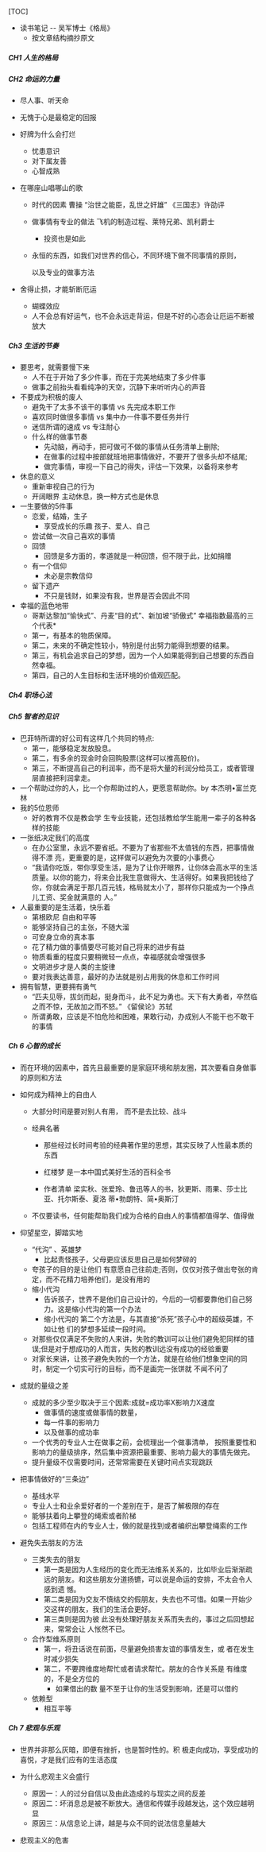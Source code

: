 [TOC]



* 读书笔记 -- 吴军博士《格局》
  * 按文章结构摘抄原文

##### CH1 人生的格局

##### CH2 命运的力量

* 尽人事、听天命

* 无愧于心是最稳定的回报

* 好牌为什么会打烂
  * 忧患意识
  * 对下属友善
  * 心智成熟
  
* 在哪座山唱哪山的歌

  * 时代的因素 曹操 “治世之能臣，乱世之奸雄”  《三国志》许劭评

  * 做事情有专业的做法  飞机的制造过程、莱特兄弟、凯利爵士

    * 投资也是如此

  * 永恒的东西，如我们对世界的信心，不同环境下做不同事情的原则，

    以及专业的做事方法

* 舍得止损，才能斩断厄运
  * 蝴蝶效应
  * 人不会总有好运气，也不会永远走背运，但是不好的心态会让厄运不断被放大

##### Ch3 生活的节奏

* 要思考，就需要慢下来
  * 人不在于开始了多少件事，而在于完美地结束了多少件事
  * 做事之前抬头看看纯净的天空，沉静下来听听内心的声音
* 不要成为积极的废人
  * 避免干了太多不该干的事情 vs 先完成本职工作
  * 喜欢同时做很多事情 vs 集中办一件事不要任务并行
  * 迷信所谓的速成 vs 专注耐心
  * 什么样的做事节奏
    * 先动脑，再动手，把可做可不做的事情从任务清单上删除;
    * 在做事的过程中按部就班地把事情做好，不要开了很多头却不结尾;
    * 做完事情，审视一下自己的得失，评估一下效果，以备将来参考
* 休息的意义
  * 重新审视自己的行为
  * 开阔眼界  主动休息，换一种方式也是休息
* 一生要做的5件事
  * 恋爱，结婚，生子
    * 享受成长的乐趣  孩子、爱人、自己
  * 尝试做一次自己喜欢的事情
  * 回馈
    * 回馈是多方面的，孝道就是一种回馈，但不限于此，比如捐赠
  * 有一个信仰
    * 未必是宗教信仰
  * 留下遗产
    * 不只是钱财，如果没有我，世界是否会因此不同
* 幸福的蓝色地带
  * 哥斯达黎加“愉快式”、丹麦“目的式”、新加坡“骄傲式” 幸福指数最高的三个代表*
  * 第一，有基本的物质保障。 
  * 第二，未来的不确定性较小，特别是付出努力能得到想要的结果。
  * 第三，有机会追求自己的梦想，因为一个人如果能得到自己想要的东西自然幸福。
  * 第四，自己的人生目标和生活环境的价值观匹配。

##### Ch4 职场心法

##### Ch5 智者的见识

* 巴菲特所谓的好公司有这样几个共同的特点: 
  * 第一，能够稳定发放股息。
  * 第二，有多余的现金时会回购股票(这样可以推高股价)。
  * 第三，不断提高自己的利润率，而不是将大量的利润分给员工，或者管理层直接把利润拿走。
* 一个帮助过你的人，比一个你帮助过的人，更愿意帮助你。by 本杰明•富兰克林
* 我的5位恩师
  * 好的教育不仅是教会学 生专业技能，还包括教给学生能用一辈子的各种各样的技能
* 一张纸决定我们的高度
  * 在办公室里，永远不要省纸。不要为了省那些不太值钱的东西，把事情做得不漂 亮，更重要的是，这样做可以避免为次要的小事费心
  * “我请你吃饭，带你享受生活，是为了让你开眼界，让你体会高水平的生活质量。以你的能力，将来会比我生意做得大、生活得好。如果我把钱给了你，你就会满足于那几百元钱，格局就太小了，那样你只能成为一个挣点儿工资、奖金就满意的 人。”
* 人最重要的是生活着，快乐着
  * 第根欧尼 自由和平等
  * 能够坚持自己的主张，不随大溜
  * 可安身立命的真本事
  * 花了精力做的事情要尽可能对自己将来的进步有益
  * 物质看重的程度只要稍微轻一点点，幸福感就会增强很多
  * 文明进步才是人类的主旋律
  * 要对我表达善意，最好的办法就是别占用我的休息和工作时间
* 拥有智慧，更要拥有勇气
  * “匹夫见辱，拔剑而起，挺身而斗，此不足为勇也。天下有大勇者，卒然临之而不惊，无故加之而不怒。” 《留侯论》苏轼
  * 所谓勇敢，应该是不怕危险和困难，果敢行动，办成别人不能干也不敢干的事情

##### Ch 6 心智的成长

* 而在环境的因素中，首先且最重要的是家庭环境和朋友圈，其次要看自身做事的原则和方法

* 如何成为精神上的自由人

  * 大部分时间是要对别人有用， 而不是去比较、战斗

  * 经典名著

    * 那些经过长时间考验的经典著作里的思想，其实反映了人性最本质的东西

    * 红楼梦 是一本中国式美好生活的百科全书
    * 作者清单 梁实秋、张爱玲、鲁迅等人的书，狄更斯、雨果、莎士比亚、托尔斯泰、夏洛 蒂•勃朗特、简•奥斯汀

  * 不仅要读书，任何能帮助我们成为合格的自由人的事情都值得学、值得做

* 仰望星空，脚踏实地

  * “代沟” 、英雄梦
    * 比起责怪孩子，父母更应该反思自己是如何梦碎的
  * 夸孩子的目的是让他们 有意愿自己往前走;否则，仅仅对孩子做出夸张的肯定，而不花精力培养他们，是没有用的
  * 缩小代沟
    * 告诉孩子，世界不是他们自己设计的，今后的一切都要靠他们自己努力。这是缩小代沟的第一个办法
    * 缩小代沟的 第二个方法是，与其直接“杀死”孩子心中的超级英雄，不如让他 们的梦想多延续一段时间。
  * 对那些仅仅满足不失败的人来讲，失败的教训可以让他们避免犯同样的错误;但是对于想成功的人而言，失败的教训远没有成功的经验重要
  * 对家长来讲，让孩子避免失败的一个方法，就是在给他们想象空间的同时，制定一个切实可行的目标，而不是画完一张饼就 不闻不问了

* 成就的量级之差

  * 成就的多少至少取决于三个因素:成就=成功率X影响力X速度
    * 做事情的速度或做事情的数量，
    * 每一件事的影响力
    * 以及做事的成功率
  * 一个优秀的专业人士在做事之前，会梳理出一个做事清单， 按照重要性和影响力的量级排序，然后集中资源把最重要、影响力最大的事情先做完。
  * 提升量级不仅需要时间，还常常需要在关键时间点实现跳跃

* 把事情做好的“三条边”

  * 基线水平
  * 专业人士和业余爱好者的一个差别在于，是否了解极限的存在
  * 能够扶着向上攀登的绳索或者阶梯
  * 包括工程师在内的专业人士，做的就是找到或者编织出攀登绳索的工作

* 避免失去朋友的方法

  * 三类失去的朋友
    * 第一类是因为人生经历的变化而无法维系关系的，比如毕业后渐渐疏远的朋友。和这些朋友分道扬镳，可以说是命运的安排，不太会令人感到遗 憾。
    * 第二类是因为交友不慎结交的假朋友，失去也不可惜。如果一开始少交这样的朋友，我们的生活会更好。
    * 第三类则是因为彼 此没有处理好朋友关系而失去的，事过之后回想起来，常常会让 人怅然不已。
  * 合作型维系原则 
    * 第一，将丑话说在前面，尽量避免损害友谊的事情发生，或 者在发生时减少损失
    * 第二，不要跨维度地帮忙或者请求帮忙。朋友的合作关系是 有维度的，不是全方位的
      * 如果借出的数 量不至于让你的生活受到影响，还是可以借的
  * 依赖型
    * 相互平等

##### Ch 7 悲观与乐观

* 世界并非那么灰暗，即便有挫折，也是暂时性的。积 极走向成功，享受成功的喜悦，才是我们应有的生活态度

* 为什么悲观主义会盛行
  * 原因一：人的过分自信以及由此造成的与现实之间的反差
  * 原因二：坏消息总是被不断放大。通信和传媒手段越发达，这个效应越明显
  * 原因三：从信息论上讲，越是与众不同的说法信息量越大
* 悲观主义的危害

